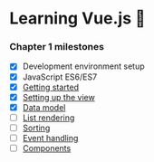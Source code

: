 # Learning Vue.js :tada:

### Chapter 1 milestones

- [x] Development environment setup
- [x] JavaScript ES6/ES7
- [x] [Getting started](index.html)
- [x] [Setting up the view](https://github.com/Alexnhlst/Vue/blob/06e7c448288a98ea9b9c96bfc6ba287ebeba8dd3/index.html#L26-L63)
- [x] [Data model](seed.js) 
- [ ] [List rendering]()
- [ ] [Sorting]()
- [ ] [Event handling]()
- [ ] [Components]()
